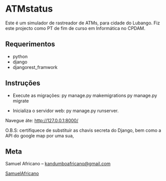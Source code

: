 # ATMstatus

Este é um simulador de rastreador de ATMs, para cidade do Lubango. 
Fiz este projecto como PT de fim de curso em Informática no CPDAM.

## Requerimentos
- python
- django
- djangorest_framwork

## Instruções
- Execute as migrações:
	py manage.py makemigrations
	py manage.py migrate

- Inicializa o servidor web:
	py manage.py runserver.

Navegue áte: http://127.0.0.1:8000/

O.B.S: certifiquece de substituir as chavis secreta do Django, bem como a API
	   do google map por uma sua,

## Meta

Samuel Africano –  kandumboafricano@gmail.com

[SamuelAfricano](https://github.com/SamuelAfricano/ATMstatus.git)